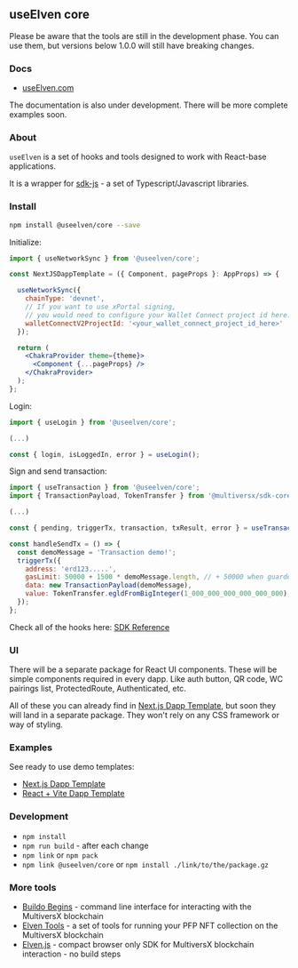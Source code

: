 ## useElven core

Please be aware that the tools are still in the development phase. You can use them, but versions below 1.0.0 will still have breaking changes.

### Docs

- [useElven.com](https://www.useElven.com)

The documentation is also under development. There will be more complete examples soon.

### About

`useElven` is a set of hooks and tools designed to work with React-base applications.

It is a wrapper for [sdk-js](https://docs.multiversx.com/sdk-and-tools/sdk-js/) - a set of Typescript/Javascript libraries.

### Install

```bash
npm install @useelven/core --save
```

Initialize:

```jsx
import { useNetworkSync } from '@useelven/core';

const NextJSDappTemplate = ({ Component, pageProps }: AppProps) => {

  useNetworkSync({
    chainType: 'devnet',
    // If you want to use xPortal signing, 
    // you would need to configure your Wallet Connect project id here: https://cloud.walletconnect.com
    walletConnectV2ProjectId: '<your_wallet_connect_project_id_here>'
  });

  return (
    <ChakraProvider theme={theme}>
      <Component {...pageProps} />
    </ChakraProvider>
  );
};
```

Login:

```jsx
import { useLogin } from '@useelven/core';

(...)

const { login, isLoggedIn, error } = useLogin();
```

Sign and send transaction:

```jsx
import { useTransaction } from '@useelven/core';
import { TransactionPayload, TokenTransfer } from '@multiversx/sdk-core';

(...)

const { pending, triggerTx, transaction, txResult, error } = useTransaction();

const handleSendTx = () => {
  const demoMessage = 'Transaction demo!';
  triggerTx({
    address: 'erd123.....',
    gasLimit: 50000 + 1500 * demoMessage.length, // + 50000 when guarded
    data: new TransactionPayload(demoMessage),
    value: TokenTransfer.egldFromBigInteger(1_000_000_000_000_000_000),
  });
};
```

Check all of the hooks here: [SDK Reference](https://www.useElven.com/docs/sdk-reference.html)

### UI

There will be a separate package for React UI components. These will be simple components required in every dapp. Like auth button, QR code, WC pairings list, ProtectedRoute, Authenticated, etc.

All of these you can already find in [Next.js Dapp Template](https://github.com/xdevguild/nextjs-dapp-template), but soon they will land in a separate package. They won't rely on any CSS framework or way of styling.

### Examples

See ready to use demo templates: 

- [Next.js Dapp Template](https://github.com/xdevguild/nextjs-dapp-template)
- [React + Vite Dapp Template](https://useElven-react-vite-demo.netlify.app)

### Development

- `npm install`
- `npm run build` - after each change
- `npm link` or `npm pack`
- `npm link @useelven/core` or `npm install ./link/to/the/package.gz`

### More tools
- [Buildo Begins](https://github.com/xdevguild/buildo-begins) - command line interface for interacting with the MultiversX blockchain
- [Elven Tools](https://www.elven.tools) - a set of tools for running your PFP NFT collection on the MultiversX blockchain
- [Elven.js](https://www.elvenjs.com) - compact browser only SDK for MultiversX blockchain interaction - no build steps 
